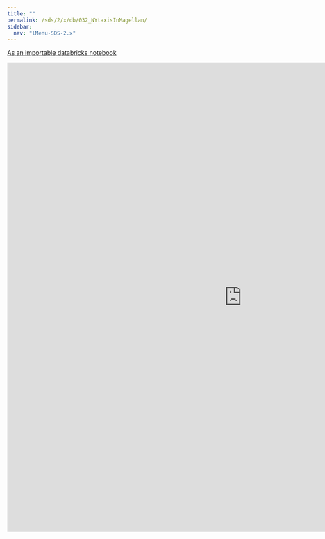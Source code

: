 ```yaml
---
title: ""
permalink: /sds/2/x/db/032_NYtaxisInMagellan/
sidebar:
  nav: "lMenu-SDS-2.x"
---
```


[As an importable databricks notebook](https://lamastex.github.io/scalable-data-science/sds/2/x/db/032_NYtaxisInMagellan.html)

<iframe src="https://lamastex.github.io/scalable-data-science/sds/2/x/db/032_NYtaxisInMagellan" width="1080" height="1080" frameborder="0"></iframe>
